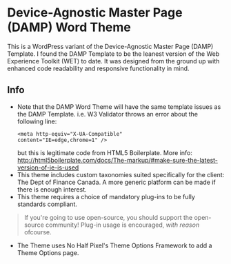 # Device-Agnostic Master Page (DAMP) Word Theme

This is a WordPress variant of the Device-Agnostic Master Page (DAMP) Template.
I found the DAMP Template to be the leanest version of the Web Experience Toolkit (WET) to date. It was designed from the ground up with enhanced code readability and responsive functionality in mind.

## Info
* Note that the DAMP Word Theme will have the same template issues as the DAMP Template. i.e. W3 Validator throws an error about the following line: <pre><code>&lt;meta http-equiv="X-UA-Compatible" content="IE=edge,chrome=1" /&gt;</code></pre> but this is legitimate code from HTML5 Boilerplate. More info: http://html5boilerplate.com/docs/The-markup/#make-sure-the-latest-version-of-ie-is-used
* This theme includes custom taxonomies suited specifically for the client: The Dept of Finance Canada. A more generic platform can be made if there is enough interest.
* This theme requires a choice of mandatory plug-ins to be fully standards compliant.
> If you're going to use open-source, you should support the open-source community! Plug-in usage is encouraged, _with reason_ ofcourse.
* The Theme uses No Half Pixel's Theme Options Framework to add a Theme Options page.